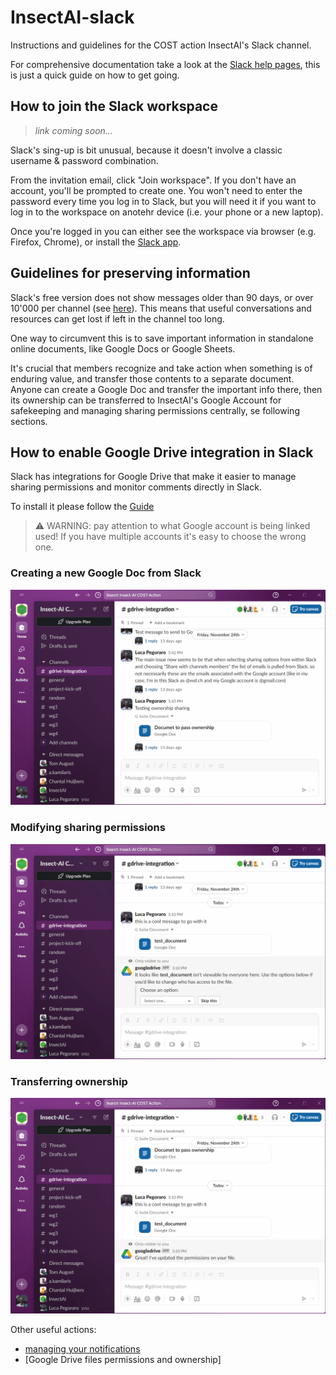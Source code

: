 # InsectAI-slack
Instructions and guidelines for the COST action InsectAI's Slack channel. 

For comprehensive documentation take a look at the [Slack help pages](https://slack.com/help), this is just a quick guide on how to get going. 

## How to join the Slack workspace
> *link coming soon...*

Slack's sing-up is bit unusual, because it doesn't involve a classic username & password combination. 

From the invitation email, click "Join workspace". If you don't have an account, you'll be prompted to create one. 
You won't need to enter the password every time you log in to Slack, but you will need it if you want to log in to the workspace on anotehr device (i.e. your phone or a new laptop). 

Once you're logged in you can either see the workspace via browser (e.g. Firefox, Chrome), or install the [Slack app](https://slack.com/downloads). 

## Guidelines for preserving information
Slack's free version does not show messages older than 90 days, or over 10'000 per channel (see [here](https://slack.com/pricing/free)). 
This means that useful conversations and resources can get lost if left in the channel too long. 

One way to circumvent this is to save important information in standalone online documents, like Google Docs or Google Sheets.

It's crucial that members recognize and take action when something is of enduring value, and transfer those contents to a separate document. 
Anyone can create a Google Doc and transfer the important info there, then its ownership can be transferred to InsectAI's Google Account for safekeeping and managing sharing permissions centrally, se following sections. 

## How to enable Google Drive integration in Slack
Slack has integrations for Google Drive that make it easier to manage sharing permissions and monitor comments directly in Slack. 

To install it please follow the [Guide](https://slack.com/help/articles/205875058-Google-Drive-for-Slack)

> ⚠️ WARNING: pay attention to what Google account is being linked used! If you have multiple accounts it's easy to choose the wrong one.

### Creating a new Google Doc from Slack
![](assets/Slack_create_Gdoc.gif)

### Modifying sharing permissions 
![](assets/Slack_modify_permissions.gif)

### Transferring ownership
![](assets/Slack_transfer_ownership.gif)

Other useful actions: 
 - [managing your notifications](https://slack.com/help/articles/205875058-Google-Drive-for-Slack#manage-notifications)
 - [Google Drive files permissions and ownership]
